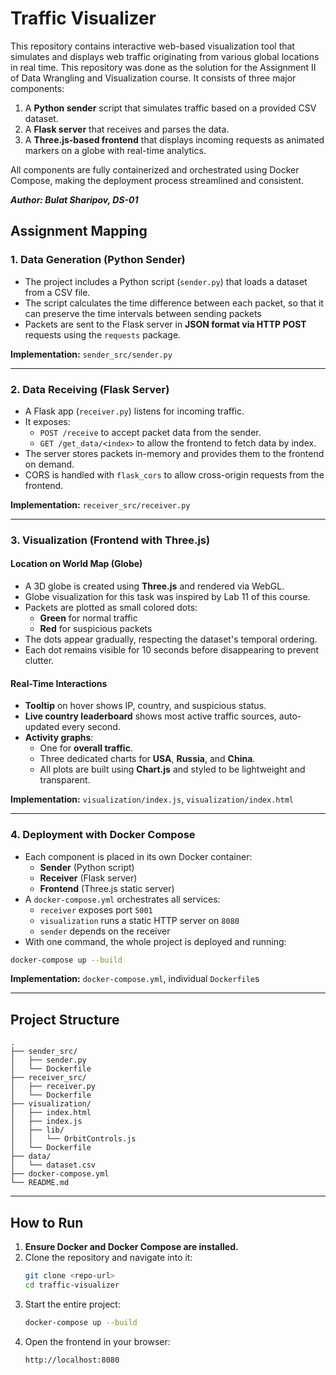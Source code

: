 # Traffic Visualizer

This repository contains interactive web-based visualization tool that simulates and displays web traffic originating from various global locations in real time. This repository was done as the solution for the Assignment II of Data Wrangling and Visualization course.
It consists of three major components:

1. A **Python sender** script that simulates traffic based on a provided CSV dataset.
2. A **Flask server** that receives and parses the data.
3. A **Three.js-based frontend** that displays incoming requests as animated markers on a globe with real-time analytics.

All components are fully containerized and orchestrated using Docker Compose, making the deployment process streamlined and consistent.

***Author: Bulat Sharipov, DS-01***

## Assignment Mapping

### 1. **Data Generation (Python Sender)** 

- The project includes a Python script (`sender.py`) that loads a dataset from a CSV file.
- The script calculates the time difference between each packet, so that it can preserve the time intervals between sending packets
- Packets are sent to the Flask server in **JSON format via HTTP POST** requests using the `requests` package.

**Implementation:** `sender_src/sender.py`

---

### 2. **Data Receiving (Flask Server)** 

- A Flask app (`receiver.py`) listens for incoming traffic.
- It exposes:
  - `POST /receive` to accept packet data from the sender.
  - `GET /get_data/<index>` to allow the frontend to fetch data by index.
- The server stores packets in-memory and provides them to the frontend on demand.
- CORS is handled with `flask_cors` to allow cross-origin requests from the frontend.

**Implementation:** `receiver_src/receiver.py`

---

### 3. **Visualization (Frontend with Three.js)**

#### Location on World Map (Globe)
- A 3D globe is created using **Three.js** and rendered via WebGL.
- Globe visualization for this task was inspired by Lab 11 of this course.
- Packets are plotted as small colored dots:
  - **Green** for normal traffic
  - **Red** for suspicious packets
- The dots appear gradually, respecting the dataset's temporal ordering.
- Each dot remains visible for 10 seconds before disappearing to prevent clutter.

#### Real-Time Interactions
- **Tooltip** on hover shows IP, country, and suspicious status.
- **Live country leaderboard** shows most active traffic sources, auto-updated every second.
- **Activity graphs**:
  - One for **overall traffic**.
  - Three dedicated charts for **USA**, **Russia**, and **China**.
  - All plots are built using **Chart.js** and styled to be lightweight and transparent.

**Implementation:** `visualization/index.js`, `visualization/index.html`

---

### 4. **Deployment with Docker Compose** 

- Each component is placed in its own Docker container:
  - **Sender** (Python script)
  - **Receiver** (Flask server)
  - **Frontend** (Three.js static server)
- A `docker-compose.yml` orchestrates all services:
  - `receiver` exposes port `5001`
  - `visualization` runs a static HTTP server on `8080`
  - `sender` depends on the receiver
- With one command, the whole project is deployed and running:

```bash
docker-compose up --build
```

**Implementation:** `docker-compose.yml`, individual `Dockerfile`s

---

## Project Structure

```
.
├── sender_src/
│   ├── sender.py
│   └── Dockerfile
├── receiver_src/
│   ├── receiver.py
│   └── Dockerfile
├── visualization/
│   ├── index.html
│   ├── index.js
│   ├── lib/
│   │   └── OrbitControls.js
│   └── Dockerfile
├── data/
│   └── dataset.csv
├── docker-compose.yml
└── README.md
```

---

## How to Run

1. **Ensure Docker and Docker Compose are installed.**
2. Clone the repository and navigate into it:
   ```bash
   git clone <repo-url>
   cd traffic-visualizer
   ```
3. Start the entire project:
   ```bash
   docker-compose up --build
   ```
4. Open the frontend in your browser:
   ```
   http://localhost:8080
   ```
